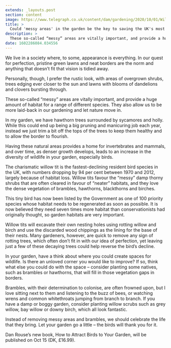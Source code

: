 ```yaml
--- 
extends: _layouts.post 
section: content 
image: https://www.telegraph.co.uk/content/dam/gardening/2020/10/01/Willow-tit-0310_1_trans_NvBQzQNjv4BqpVlberWd9EgFPZtcLiMQf1WVFxAyzaDYCxbLow_biE8.jpg?impolicy=logo-overlay 
title: > 
  Could 'messy areas' in the garden be the key to saving the UK's most endangered birds? 
description: > 
  These so-called “messy” areas are vitally important, and provide a huge amount of habitat for a range of different species.If you have a damp or boggy garden, consider planting willow scrubs such as grey willow, bay willow or downy birch, which all look fantastic.Instead of removing messy areas and brambles, we should celebrate the life that they bring.Let your garden go a little – the birds will thank you for it.Dan Rouse’s new book, How to Attract Birds to Your Garden, will be published on Oct 15 (DK, £16.99). 
date: 1602286084.034556 
--- 
```

We live in a society where, to some, appearance is ­everything. In our quest for perfection, pristine green lawns and neat borders are the norm and anything that doesn’t fit that vision is tidied away.

Personally, though, I prefer the rustic look, with areas of overgrown shrubs, trees edging ever closer to the sun and lawns with blooms of dandelions and clovers bursting through.

These so-called “messy” areas are vitally important, and provide a huge amount of habitat for a range of different species. They also allow us to be more laid-back in our gardening and let nature move in.

In my garden, we have hawthorn trees surrounded by sycamores and holly. While this could end up being a big pruning and manicuring job each year, instead we just trim a bit off the tops of the trees to keep them healthy and to allow the border to flourish.

Having these natural areas provides a home for invertebrates and mammals, and over time, as denser growth develops, leads to an increase in the diversity of wildlife in your garden, especially birds.

The charismatic willow tit is the fastest-declining resident bird species in the UK, with numbers dropping by 94 per cent between 1970 and 2012, largely because of habitat loss. Willow tits favour the “messy” damp thorny shrubs that are often cleared in favour of “neater” habitats, and they love the dense vegetation of brambles, hawthorns, blackthorns and birches.

This tiny bird has now been listed by the Government as one of 100 priority species whose habitat needs to be regenerated as soon as possible. It is now believed they need seven times more habitat than conservationists had originally thought, so garden habitats are very important.

Willow tits will excavate their own nesting holes using rotting willow and birch and use the discarded wood chippings as the lining for the base of their nests. Many gardeners, however, are quick to remove any sign of rotting trees, which often don’t fit in with our idea of perfection, yet leaving just a few of these decaying trees could help reverse the bird’s decline.

In your garden, have a think about where you could create spaces for wildlife. Is there an unloved corner you would like to improve? If so, think what else you could do with the space – consider planting some natives, such as brambles or hawthorns, that will fill in those vegetation gaps in borders.

Brambles, with their determination to colonise, are often frowned upon, but I love sitting next to them and listening to the buzz of bees, or watching wrens and common whitethroats jumping from branch to branch. If you have a damp or boggy garden, consider planting willow scrubs such as grey willow, bay willow or downy birch, which all look fantastic.

Instead of removing messy areas and brambles, we should celebrate the life that they bring. Let your garden go a little – the birds will thank you for it.

Dan Rouse’s new book, How to Attract Birds to Your Garden, will be published on Oct 15 (DK, £16.99).